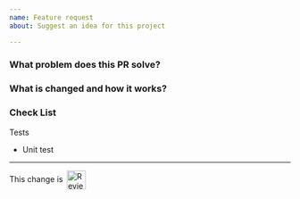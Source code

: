 ```yaml
---
name: Feature request
about: Suggest an idea for this project

---
```


<!--
Thank you for contributing to TiDB! Please read TiDB's [CONTRIBUTING](https://github.com/go-jvm/gojvm/blob/master/CONTRIBUTING.md) document **BEFORE** filing this PR.
-->

### What problem does this PR solve? <!--add issue link with summary if exists-->



### What is changed and how it works?




### Check List <!--REMOVE the items that are not applicable-->

Tests <!-- At least one of them must be included. -->

 - Unit test

<!-- Reviewable:start -->
---
This change is [<img src="https://reviewable.io/review_button.svg" height="34" align="absmiddle" alt="Reviewable"/>](https://reviewable.io/reviews/pingcap/tidb/8401)
<!-- Reviewable:end -->
